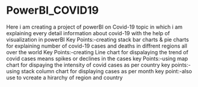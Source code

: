 # PowerBI_COVID19
Here i am creating a project of powerBI on Covid-19 topic in which i am explaining every detail information about covid-19 with the help of visualization in powerBI
Key Points:-creating stack bar charts & pie charts for explaining number of covid-19 cases and deaths in diffrent regions all over the world
Key Points:-creating Line chart for dispalaying the trend of covid cases means spikes or declines in the cases
key Points:-using map chart for dispaying the intensity of covid cases as per country
key points:-using stack column chart for displaying cases as per month
key point:-also use to vcreate a hirarchy of region and country
